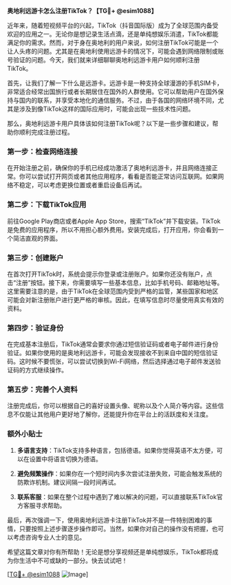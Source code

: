 **奥地利远游卡怎么注册TikTok？【TG💪+ @esim1088】**

近年来，随着短视频平台的兴起，TikTok（抖音国际版）成为了全球范围内备受欢迎的应用之一。无论你是想记录生活点滴，还是单纯想娱乐消遣，TikTok都能满足你的需求。然而，对于身在奥地利的用户来说，如何注册TikTok可能是一个让人头疼的问题。尤其是在奥地利使用远游卡的情况下，可能会遇到网络限制或账号验证的问题。今天，我们就来详细聊聊奥地利远游卡用户如何顺利注册TikTok。

首先，让我们了解一下什么是远游卡。远游卡是一种支持全球漫游的手机SIM卡，非常适合经常出国旅行或者长期居住在国外的人群使用。它可以帮助用户在国外保持与国内的联系，并享受本地化的通信服务。不过，由于各国的网络环境不同，尤其是涉及到像TikTok这样的国际应用时，可能会出现一些技术性问题。

那么，奥地利远游卡用户具体该如何注册TikTok呢？以下是一些步骤和建议，帮助你顺利完成注册过程。

### 第一步：检查网络连接

在开始注册之前，确保你的手机已经成功激活了奥地利远游卡，并且网络连接正常。你可以尝试打开网页或者其他应用程序，看看是否能正常访问互联网。如果网络不稳定，可以考虑更换位置或者重启设备后再试。

### 第二步：下载TikTok应用

前往Google Play商店或者Apple App Store，搜索“TikTok”并下载安装。TikTok是免费的应用程序，所以不用担心额外费用。安装完成后，打开应用，你会看到一个简洁直观的界面。

### 第三步：创建账户

在首次打开TikTok时，系统会提示你登录或注册账户。如果你还没有账户，点击“注册”按钮。接下来，你需要填写一些基本信息，比如手机号码、邮箱地址等。这里需要注意的是，由于TikTok在全球范围内受到严格的监管，某些国家和地区可能会对新注册账户进行更严格的审核。因此，在填写信息时尽量使用真实有效的资料。

### 第四步：验证身份

在完成基本注册后，TikTok通常会要求你通过短信验证码或者电子邮件进行身份验证。如果你使用的是奥地利远游卡，可能会发现接收不到来自中国的短信验证码。这时候不要慌张，可以尝试切换到Wi-Fi网络，然后选择通过电子邮件发送验证码的方式继续操作。

### 第五步：完善个人资料

注册完成后，你可以根据自己的喜好设置头像、昵称以及个人简介等内容。这些信息不仅能让其他用户更好地了解你，还能提升你在平台上的活跃度和关注度。

### 额外小贴士

1. **多语言支持**：TikTok支持多种语言，包括德语。如果你觉得英语不太方便，可以在设置中将语言切换为德语。
   
2. **避免频繁操作**：如果你在一个短时间内多次尝试注册失败，可能会触发系统的防欺诈机制。建议间隔一段时间再试。

3. **联系客服**：如果在整个过程中遇到了难以解决的问题，可以直接联系TikTok官方客服寻求帮助。

最后，再次强调一下，使用奥地利远游卡注册TikTok并不是一件特别困难的事情，只要按照上述步骤逐步操作即可。当然，如果你对自己的操作没有把握，也可以考虑咨询专业人士的意见。

希望这篇文章对你有所帮助！无论是想分享视频还是单纯想娱乐，TikTok都将成为你生活中不可或缺的一部分。快去试试吧！

[[TG💪+ @esim1088](https://t.me/s/esim1088) ![Image](https://i.postimg.cc/4NQfJmqS/Snipaste-2025-05-13-00-14-12.png)]